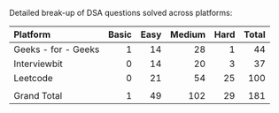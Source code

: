 Detailed break-up of DSA questions solved across platforms:

|Platform            |	Basic  |	Easy    |	Medium   |	Hard  |	Total |
|:-------------------|--------:|-----------:|-----------:|-------:|------:|
|Geeks - for - Geeks |	1      |	14      |	28       |	1	  | 44    |
|Interviewbit	     |  0	   |    14	    |   20	     |  3	  | 37    |
|Leetcode	         |  0	   |    21	    |   54	     |  25    |	100   |
|                    |         |            |            |        |       |					
|Grand Total	     |  1	   |    49	    |  102	     |  29	  | 181   |
